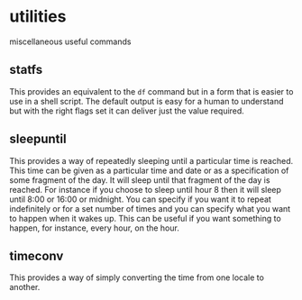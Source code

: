 # utilities
miscellaneous useful commands

## statfs
This provides an equivalent to the `df` command but in a form that is easier
to use in a shell script. The default output is easy for a human to
understand but with the right flags set it can deliver just the value
required.

## sleepuntil
This provides a way of repeatedly sleeping until a particular time is
reached. This time can be given as a particular time and date or as a
specification of some fragment of the day. It will sleep until that fragment
of the day is reached. For instance if you choose to sleep until hour 8 then
it will sleep until 8:00 or 16:00 or midnight. You can specify if you want it
to repeat indefinitely or for a set number of times and you can specify what
you want to happen when it wakes up. This can be useful if you want something
to happen, for instance, every hour, on the hour.

## timeconv
This provides a way of simply converting the time from one locale to another.
